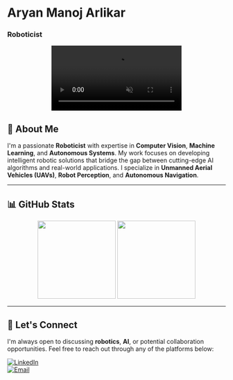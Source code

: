 # Aryan Manoj Arlikar  
### Roboticist

<div align="center">
  <video src="rr1.mp4" autoplay loop muted></video>
</div>

## 🚀 About Me
I'm a passionate **Roboticist** with expertise in **Computer Vision**, **Machine Learning**, and **Autonomous Systems**. My work focuses on developing intelligent robotic solutions that bridge the gap between cutting-edge AI algorithms and real-world applications. I specialize in **Unmanned Aerial Vehicles (UAVs)**, **Robot Perception**, and **Autonomous Navigation**.

---

## 📊 GitHub Stats

<div align="center">
  <img height="180em" src="https://github-readme-stats.vercel.app/api?username=Aryan01b&show_icons=true&theme=dark&include_all_commits=true&count_private=true"/>
  <img height="180em" src="https://github-readme-stats.vercel.app/api/top-langs/?username=Aryan01b&layout=compact&langs_count=8&theme=dark"/>
</div>

---

## 🤝 Let's Connect

I'm always open to discussing **robotics**, **AI**, or potential collaboration opportunities. Feel free to reach out through any of the platforms below:

[![LinkedIn](https://img.shields.io/badge/LinkedIn-Connect-0A66C2?style=for-the-badge&logo=linkedin)](https://www.linkedin.com/in/aryan-arlikar-5bb04621a/)  
[![Email](https://img.shields.io/badge/Email-Contact-D14836?style=for-the-badge&logo=gmail)](mailto:arlikararyan@gmail.com)
